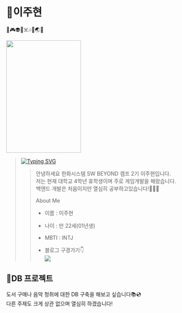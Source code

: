 # 👻이주현
🧸🎮👽💀☠️🎶🎸🌏🌈  

<img src = "https://i.pinimg.com/564x/02/92/79/0292793339ee5a1611cfdffd5c8ed1d2.jpg" width="200" height="300"/>

> [![Typing SVG](https://readme-typing-svg.demolab.com?font=Black+Han+Sans&pause=1000&color=F7B933&random=false&width=435&lines=%EC%95%88%EB%85%95%ED%95%98%EC%84%B8%EC%9A%94)](https://git.io/typing-svg)
>   > 안녕하세요 한화시스템 SW BEYOND 캠프 2기 이주현입니다.  
>   > 저는 현재 대학교 4학년 휴학생이며 주로 게임개발을 해왔습니다.  
>   > 백엔드 개발은 처음이지만 열심히 공부하고있습니다!💪💪💪  
>   > 
>   > About Me
>   > - 이름 : 이주현  
>   >- 나이 : 만 22세(01년생)  
>   > - MBTI : INTJ  
>   > 
>   >- 블로그 구경가기👇    
>   ><a href = "https://lib28.tistory.com/"><img src="https://img.shields.io/badge/Tistory-000000?style=flat-square&logo=tistory&logoColor=white"/></a>


💾DB 프로젝트 
-----
도서 구매나 음악 청취에 대한 DB 구축을 해보고 싶습니다📚💿  
다른 주제도 크게 상관 없으며 열심히 하겠습니다!












